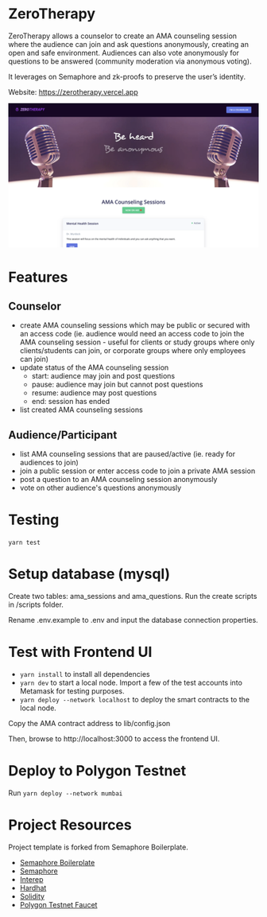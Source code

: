# ZeroTherapy

ZeroTherapy allows a counselor to create an AMA counseling session where the audience can join and ask questions anonymously, creating an open and safe environment. Audiences can also vote anonymously for questions to be answered (community moderation via anonymous voting).

It leverages on Semaphore and zk-proofs to preserve the user’s identity.

Website: https://zerotherapy.vercel.app

<img src="./public/images/frontend.png" width="800px" height="auto"/>

# Features

## Counselor

- create AMA counseling sessions which may be public or secured with an access code (ie. audience would need an access code to join the AMA counseling session - useful for clients or study groups where only clients/students can join, or corporate groups where only employees can join)
- update status of the AMA counseling session
  - start: audience may join and post questions
  - pause: audience may join but cannot post questions
  - resume: audience may post questions
  - end: session has ended
- list created AMA counseling sessions

## Audience/Participant

- list AMA counseling sessions that are paused/active (ie. ready for audiences to join)
- join a public session or enter access code to join a private AMA session
- post a question to an AMA counseling session anonymously
- vote on other audience's questions anonymously

# Testing

`yarn test`


# Setup database (mysql)

Create two tables: ama_sessions and ama_questions. Run the create scripts in /scripts folder.

Rename .env.example to .env and input the database connection properties.

# Test with Frontend UI

- `yarn install` to install all dependencies
- `yarn dev` to start a local node. Import a few of the test accounts into Metamask for testing purposes.
- `yarn deploy --network localhost` to deploy the smart contracts to the local node.


Copy the AMA contract address to lib/config.json

Then, browse to http://localhost:3000 to access the frontend UI.

# Deploy to Polygon Testnet

Run `yarn deploy --network mumbai`

# Project Resources

Project template is forked from Semaphore Boilerplate.

- [Semaphore Boilerplate](https://github.com/cedoor/semaphore-boilerplate)
- [Semaphore](https://github.com/appliedzkp/semaphore)
- [Interep](https://github.com/interep-project)
- [Hardhat](https://hardhat.org/)
- [Solidity](https://docs.soliditylang.org/en/v0.8.13/)
- [Polygon Testnet Faucet](https://faucet.pops.one/)
